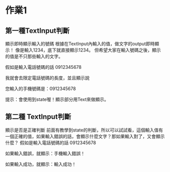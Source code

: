 # 作業1

## 第一種TextInput判斷 
顯示即時顯示輸入的號碼
根據在TextInput內輸入的值，做文字的output即時顯示！
像是輸入1234，底下就直接顯示1234。
但希望大家在輸入號碼之後，顯示的值是不只那些輸入的文字。

假如是輸入電話號碼的話 0912345678

我就會去限定電話號碼的長度，並且顯示說

您輸入的手機號碼是：0912345678

提示：會使用到state喔！顯示部分用Text來做顯示。

## 第二種 TextInput判斷 
顯示是否是正確判斷
前面有教學到state的判斷，所以可以試試看，這個輸入值有一個正確的值，如果輸入錯誤的話，會顯示什麼文字？那如果輸入對了，又會顯示什麼？
假如是輸入電話號碼的話 0912345678

如果輸入錯誤，就顯示：手機輸入錯誤！

如果輸入成功，就顯示：輸入成功！